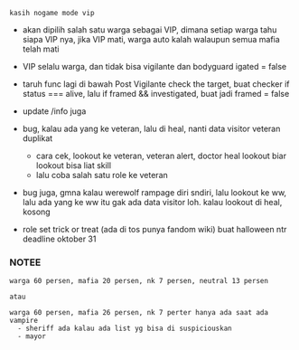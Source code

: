     kasih nogame mode vip
  - akan dipilih salah satu warga sebagai VIP, dimana setiap warga tahu siapa VIP nya, 
    jika VIP mati, warga auto kalah walaupun semua mafia telah mati
  - VIP selalu warga, dan tidak bisa vigilante dan bodyguard
  igated = false
  - taruh func lagi di bawah Post Vigilante check the target, buat checker if status === alive, 
    lalu if framed && investigated, buat jadi framed = false
  - update /info juga

- bug, kalau ada yang ke veteran, lalu di heal, nanti data visitor veteran duplikat
  - cara cek, lookout ke veteran, veteran alert, doctor heal lookout biar lookout bisa liat skill
  - lalu coba salah satu role ke veteran

- bug juga, gmna kalau werewolf rampage diri sndiri, lalu lookout ke ww, lalu ada yang ke ww
  itu gak ada data visitor loh. kalau lookout di heal, kosong

- role set trick or treat (ada di tos punya fandom wiki) buat halloween ntr
  deadline oktober 31


### NOTEE

```
warga 60 persen, mafia 20 persen, nk 7 persen, neutral 13 persen	

atau	

warga 60 persen, mafia 26 persen, nk 7 perter hanya ada saat ada vampire
  - sheriff ada kalau ada list yg bisa di suspiciouskan
  - mayor
